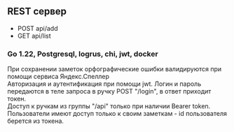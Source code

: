 ## REST сервер
* POST api/add
* GET api/list

### Go 1.22, Postgresql, logrus, chi, jwt, docker  

При сохранении заметок орфографические ошибки валидируются при помощи сервиса Яндекс.Спеллер  
Авторизация и аутентификация при помощи jwt. Логин и пароль передаются в теле запроса в ручку POST "/login", в ответ приходит токен.  
Доступ к ручкам из группы "/api" только при наличии Bearer token.    
Пользователи имеют доступ только к своим заметкам - id пользователя берется из токена. 